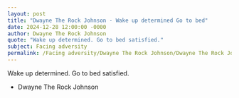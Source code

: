 ```yaml
---
layout: post
title: "Dwayne The Rock Johnson - Wake up determined Go to bed"
date: 2024-12-28 12:00:00 -0000
author: Dwayne The Rock Johnson
quote: "Wake up determined. Go to bed satisfied."
subject: Facing adversity
permalink: /Facing adversity/Dwayne The Rock Johnson/Dwayne The Rock Johnson - Wake up determined Go to bed
---
```


Wake up determined. Go to bed satisfied.

- Dwayne The Rock Johnson
